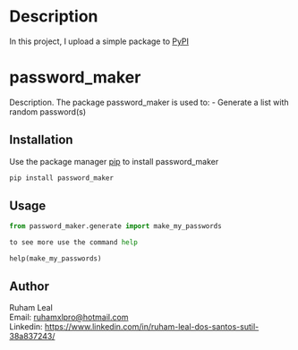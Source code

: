 # Description

In this project, I upload a simple package to [PyPI](https://pypi.org/)

# password_maker

Description. 
The package password_maker is used to:
	- Generate a list with random password(s)

## Installation

Use the package manager [pip](https://pip.pypa.io/en/stable/) to install password_maker

```bash
pip install password_maker
```

## Usage

```python
from password_maker.generate import make_my_passwords

to see more use the command help
```
<code>help(make_my_passwords)</code>

## Author

Ruham Leal    
Email: ruhamxlpro@hotmail.com    
Linkedin: https://www.linkedin.com/in/ruham-leal-dos-santos-sutil-38a837243/
